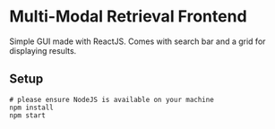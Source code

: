 # Multi-Modal Retrieval Frontend

Simple GUI made with ReactJS. Comes with search bar and a grid for displaying results.

## Setup
```
# please ensure NodeJS is available on your machine
npm install
npm start
```
